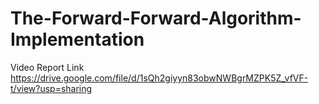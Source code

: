 # The-Forward-Forward-Algorithm-Implementation

Video Report Link
https://drive.google.com/file/d/1sQh2giyyn83obwNWBgrMZPK5Z_vfVF-t/view?usp=sharing
